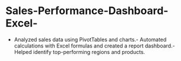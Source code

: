 # Sales-Performance-Dashboard-Excel-
- Analyzed sales data using PivotTables and charts.- Automated calculations with Excel formulas and created a report dashboard.- Helped identify top-performing regions and products.
